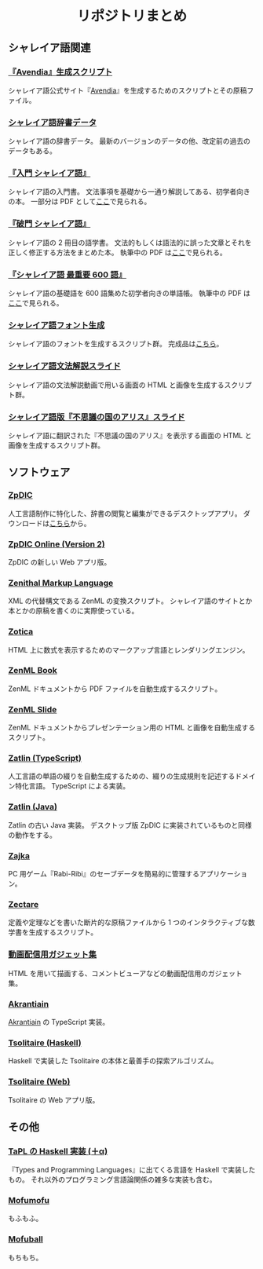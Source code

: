 <div align="center">
<h1>リポジトリまとめ</h1>
</div>


## シャレイア語関連

### [『Avendia』生成スクリプト](https://github.com/Ziphil/AvendiaNew)
シャレイア語公式サイト『[Avendia](http://ziphil.com/)』を生成するためのスクリプトとその原稿ファイル。

### [シャレイア語辞書データ](https://github.com/Ziphil/ShaleianDictionary)
シャレイア語の辞書データ。
最新のバージョンのデータの他、改定前の過去のデータもある。

### [『入門 シャレイア語』](https://github.com/Ziphil/ShaleianIntroduction)
シャレイア語の入門書。
文法事項を基礎から一通り解説してある、初学者向きの本。
一部分は PDF として[ここ](http://ziphil.com/conlang/course/27.html)で見られる。

### [『破門 シャレイア語』](https://github.com/Ziphil/ShaleianNonsentence)
シャレイア語の 2 冊目の語学書。
文法的もしくは語法的に誤った文章とそれを正しく修正する方法をまとめた本。
執筆中の PDF は[ここ](http://ziphil.com/conlang/course/28.html)で見られる。

### [『シャレイア語 最重要 600 語』](https://github.com/Ziphil/ShaleianWordbook)
シャレイア語の基礎語を 600 語集めた初学者向きの単語帳。
執筆中の PDF は[ここ](http://ziphil.com/conlang/course/29.html)で見られる。

### [シャレイア語フォント生成](https://github.com/Ziphil/FontGenerator)
シャレイア語のフォントを生成するスクリプト群。
完成品は[こちら](http://ziphil.com/conlang/database/7.html)。

### [シャレイア語文法解説スライド](https://github.com/Ziphil/ShaleianSlide)
シャレイア語の文法解説動画で用いる画面の HTML と画像を生成するスクリプト群。

### [シャレイア語版『不思議の国のアリス』スライド](https://github.com/Ziphil/ShaleianAlice)
シャレイア語に翻訳された『不思議の国のアリス』を表示する画面の HTML と画像を生成するスクリプト群。

## ソフトウェア

### [ZpDIC](https://github.com/Ziphil/Dictionary-mirror)
人工言語制作に特化した、辞書の閲覧と編集ができるデスクトップアプリ。
ダウンロードは[こちら](http://ziphil.com/application/download/2.html)から。

### [ZpDIC Online (Version 2)](https://github.com/Ziphil/ZpdicOnlineNova)
ZpDIC の新しい Web アプリ版。

### [Zenithal Markup Language](https://github.com/Ziphil/Zenithal)
XML の代替構文である ZenML の変換スクリプト。
シャレイア語のサイトとか本とかの原稿を書くのに実際使っている。

### [Zotica](https://github.com/Ziphil/ZenithalMathWeb)
HTML 上に数式を表示するためのマークアップ言語とレンダリングエンジン。

### [ZenML Book](https://github.com/Ziphil/ZenithalBook)
ZenML ドキュメントから PDF ファイルを自動生成するスクリプト。

### [ZenML Slide](https://github.com/Ziphil/ZenithalSlide)
ZenML ドキュメントからプレゼンテーション用の HTML と画像を自動生成するスクリプト。

### [Zatlin (TypeScript)](https://github.com/Ziphil/TypescriptZatlin)
人工言語の単語の綴りを自動生成するための、綴りの生成規則を記述するドメイン特化言語。
TypeScript による実装。

### [Zatlin (Java)](https://github.com/Ziphil/Zatlin)
Zatlin の古い Java 実装。
デスクトップ版 ZpDIC に実装されているものと同様の動作をする。

### [Zajka](https://github.com/Ziphil/RabiManager)
PC 用ゲーム『Rabi-Ribi』のセーブデータを簡易的に管理するアプリケーション。

### [Zectare](https://github.com/Ziphil/ArticleGenerator)
定義や定理などを書いた断片的な原稿ファイルから 1 つのインタラクティブな数学書を生成するスクリプト。

### [動画配信用ガジェット集](https://github.com/Ziphil/StreamingGadgets)
HTML を用いて描画する、コメントビューアなどの動画配信用のガジェット集。

### [Akrantiain](https://github.com/Ziphil/TypescriptAkrantiain)
[Akrantiain](https://github.com/sozysozbot/akrantiain2) の TypeScript 実装。

### [Tsolitaire (Haskell)](https://github.com/Ziphil/HaskellTsolitaire)
Haskell で実装した Tsolitaire の本体と最善手の探索アルゴリズム。

### [Tsolitaire (Web)](https://github.com/Ziphil/Tsolitaire)
Tsolitaire の Web アプリ版。

## その他

### [TaPL の Haskell 実装 (＋α)](https://github.com/Ziphil/Tapl)
『Types and Programming Languages』に出てくる言語を Haskell で実装したもの。
それ以外のプログラミング言語論関係の雑多な実装も含む。

### [Mofumofu](https://github.com/Ziphil/Mofumofu)
もふもふ。

### [Mofuball](https://github.com/Ziphil/Mofuball)
もちもち。
